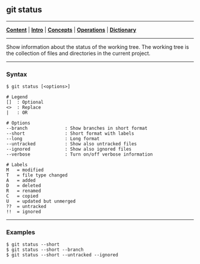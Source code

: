 ## git status
________________________________________________________________________________
[**Content**](../../README.md) |
[**Intro**](../../01-Introduction/introduction.md) |
[**Concepts**](../../02-Concepts/concepts.md) |
[**Operations**](../../03-Operations/operations.md) |
[**Dictionary**](../../04-Appendix/dictionary.md)
________________________________________________________________________________

Show information about the status of the working tree. The working tree is the
collection of files and directories in the current project.

-------------------------------------------------------------------------------
### Syntax
```
$ git status [<options>]

# Legend
[]  : Optional
<>  : Replace
|   : OR
  
# Options
--branch              : Show branches in short format
--short               : Short format with labels
--long                : Long format
--untracked           : Show also untracked files
--ignored             : Show also ignored files
--verbose             : Turn on/off verbose information

# Labels
M   = modified
T   = file type changed
A   = added
D   = deleted
R   = renamed
C   = copied
U   = updated but unmerged
??  = untracked
!!  = ignored 
```

-------------------------------------------------------------------------------
### Examples
```shell
$ git status --short
$ git status --short --branch
$ git status --short --untracked --ignored
```